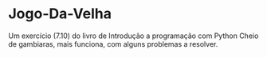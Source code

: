 # Jogo-Da-Velha
Um exercício (7.10) do livro de Introdução a programação com Python
Cheio de gambiaras, mais funciona, com alguns problemas a resolver.
